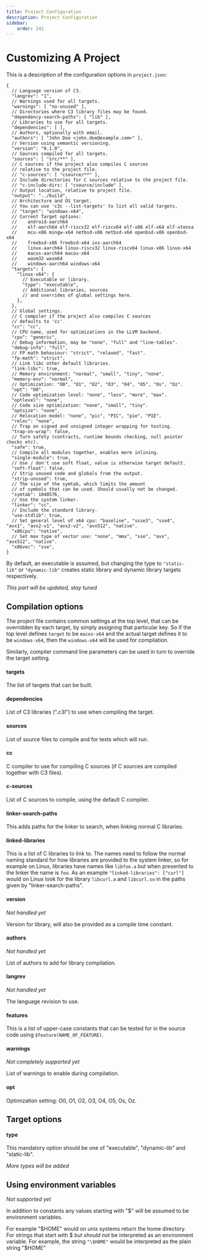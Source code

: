 ```yaml
---
title: Project Configuration
description: Project Configuration
sidebar:
    order: 241
---
```

# Customizing A Project

This is a description of the configuration options in `project.json`:


```json5
{
  // Language version of C3.
  "langrev": "1",
  // Warnings used for all targets.
  "warnings": [ "no-unused" ],
  // Directories where C3 library files may be found.
  "dependency-search-paths": [ "lib" ],
  // Libraries to use for all targets.
  "dependencies": [ ],
  // Authors, optionally with email.
  "authors": [ "John Doe <john.doe@example.com>" ],
  // Version using semantic versioning.
  "version": "0.1.0",
  // Sources compiled for all targets.
  "sources": [ "src/**" ],
  // C sources if the project also compiles C sources
  // relative to the project file.
  // "c-sources": [ "csource/**" ],
  // Include directories for C sources relative to the project file.
  // "c-include-dirs: [ "csource/include" ],
  // Output location, relative to project file.
  "output": "../build",
  // Architecture and OS target.
  // You can use 'c3c --list-targets' to list all valid targets,
  // "target": "windows-x64",
  // Current Target options:
  //    android-aarch64 
  //    elf-aarch64 elf-riscv32 elf-riscv64 elf-x86 elf-x64 elf-xtensa
  //    mcu-x86 mingw-x64 netbsd-x86 netbsd-x64 openbsd-x86 openbsd-x64
  //    freebsd-x86 freebsd-x64 ios-aarch64 
  //    linux-aarch64 linux-riscv32 linux-riscv64 linux-x86 linux-x64 
  //    macos-aarch64 macos-x64 
  //    wasm32 wasm64 
  //    windows-aarch64 windows-x64 
  "targets": {
    "linux-x64": {
      // Executable or library.
      "type": "executable",
      // Additional libraries, sources
      // and overrides of global settings here.
    },
  },
  // Global settings.
  // C compiler if the project also compiles C sources
  // defaults to 'cc'.
  "cc": "cc",
  // CPU name, used for optimizations in the LLVM backend.
  "cpu": "generic",
  // Debug information, may be "none", "full" and "line-tables".
  "debug-info": "full",
  // FP math behaviour: "strict", "relaxed", "fast".
  "fp-math": "strict",
  // Link libc other default libraries.
  "link-libc": true,
  // Memory environment: "normal", "small", "tiny", "none".
  "memory-env": "normal",
  // Optimization: "O0", "O1", "O2", "O3", "O4", "O5", "Os", "Oz".
  "opt": "O0",
  // Code optimization level: "none", "less", "more", "max".
  "optlevel": "none",
  // Code size optimization: "none", "small", "tiny".
  "optsize": "none",
  // Relocation model: "none", "pic", "PIC", "pie", "PIE".
  "reloc": "none",
  // Trap on signed and unsigned integer wrapping for testing.
  "trap-on-wrap": false,
  // Turn safety (contracts, runtime bounds checking, null pointer checks etc).
  "safe": true,
  // Compile all modules together, enables more inlining.
  "single-module": true,
  // Use / don't use soft float, value is otherwise target default.
  "soft-float": false,
  // Strip unused code and globals from the output.
  "strip-unused": true,
  // The size of the symtab, which limits the amount
  // of symbols that can be used. Should usually not be changed.
  "symtab": 1048576,
  // Use the system linker.
  "linker": "cc",
  // Include the standard library.
  "use-stdlib": true,
  // Set general level of x64 cpu: "baseline", "ssse3", "sse4", "avx1", "avx2-v1", "avx2-v2", "avx512", "native".
  "x86cpu": "native",
  // Set max type of vector use: "none", "mmx", "sse", "avx", "avx512", "native".
  "x86vec": "sse",
}
```
        

By default, an executable is assumed, but changing the type to `"static-lib"` or `"dynamic-lib"` 
creates static library and dynamic library targets respectively.

*This part will be updated, stay tuned* 

## Compilation options

The project file contains common settings at the top level, that can be overridden by each
target, by simply assigning that particular key. So if the top level defines `target` to be `macos-x64`
and the actual target defines it to be `windows-x64`, then the `windows-x64` will be used for compilation.

Similarly, compiler command line parameters can be used in turn to override the target setting.

#### targets

The list of targets that can be built.

#### dependencies

List of C3 libraries (".c3l") to use when compiling the target.

#### sources

List of source files to compile and for tests which will run.

#### cc

C compiler to use for compiling C sources (if C sources are compiled together with C3 files).

#### c-sources

List of C sources to compile, using the default C compiler.

#### linker-search-paths

This adds paths for the linker to search, when linking normal C libraries.

#### linked-libraries

This is a list of C libraries to link to. The names need to follow the normal
naming standard for how libraries are provided to the system linker,
so for example on Linux, libraries have names like `libfoo.a` but when
presented to the linker the name is `foo`. As an example `"linked-libraries": ["curl"]`
would on Linux look for the library `libcurl.a` and `libcurl.so` in the 
paths given by "linker-search-paths".

#### version

*Not handled yet*

Version for library, will also be provided as a compile time constant.

#### authors

*Not handled yet*

List of authors to add for library compilation.

#### langrev

*Not handled yet*

The language revision to use. 

#### features

This is a list of upper-case constants that can be tested for
in the source code using `$feature(NAME_OF_FEATURE)`.

#### warnings

*Not completely supported yet*

List of warnings to enable during compilation.

#### opt

Optimization setting: O0, O1, O2, O3, O4, O5, Os, Oz.

## Target options

#### type

This mandatory option should be one of "executable", "dynamic-lib" and "static-lib".

*More types will be added*

## Using environment variables

*Not supported yet*

In addition to constants any values starting with "$" will be assumed to be environment variables.

For example "$HOME" would on unix systems return the home directory. For strings that start with $ but *should not* be interpreted as an environment variable. For example, the string `"\$HOME"` would be interpreted as the plain string "$HOME"